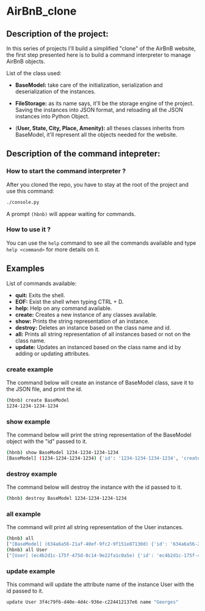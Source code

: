 # AirBnB_clone

## Description of the project:

In this series of projects I'll build a simplified "clone" of the AirBnB website, the first step presented here is to build a command interpreter to manage AirBnB objects.

List of the class used:

- **BaseModel:** take care of the initialization, serialization and deserialization of the instances.

- **FileStorage:** as its name says, it'll be the storage engine of the project. Saving the instances into JSON format, and reloading all the JSON instances into Python Object.

- (**User, State, City, Place, Amenity):** all theses classes inherits from BaseModel, it'll represent all the objects needed for the website.

## Description of the command intepreter:

### How to start the command interpreter ?
After you cloned the repo, you have to stay at the root of the project and use this command:
```sh
./console.py
```

A prompt ```(hbnb)``` will appear waiting for commands.

### How to use it ?
You can use the ```help``` command to see all the commands available and type ```help <command>``` for more details on it.

## Examples
List of commands available: 
- **quit:** Exits the shell.
- **EOF:** Exist the shell when typing CTRL + D.
- **help:** Help on any command available.
- **create:** Creates a new instance of any classes available.
- **show:** Prints the string representation of an instance.
- **destroy:** Deletes an instance based on the class name and id.
- **all:** Prints all string representation of all instances based or not on the class name.
- **update:** Updates an instanced based on the class name and id by adding or updating attributes.

### **create example**
The command below will create an instance of BaseModel class, save it to the JSON file, and print the id.
```sh
(hbnb) create BaseModel
1234-1234-1234-1234
```

### **show example**
The command below will print the string representation of the BaseModel object with the "id" passed to it.
```sh
(hbnb) show BaseModel 1234-1234-1234-1234
[BaseModel] (1234-1234-1234-1234) {'id': '1234-1234-1234-1234', 'created_at': datetime.datetime(2022, 3, 4, 10, 53, 24, 557776), 'updated_at': datetime.datetime(2022, 3, 4, 10, 53, 24, 557776)}
```

### **destroy example**
The command below will destroy the instance with the id passed to it.
```sh
(hbnb) destroy BaseModel 1234-1234-1234-1234
```

### **all example**
The command will print all string representation of the User instances.
```sh
(hbnb) all
["[BaseModel] (634a6a56-21af-40ef-9fc2-9f151e87130d) {'id': '634a6a56-21af-40ef-9fc2-9f151e87130d', 'created_at': datetime.datetime(2022, 3, 4, 9, 56, 31, 832488), 'updated_at': datetime.datetime(2022, 3, 4, 9, 56, 31, 832488)}", "[User] (ec4b2d1c-175f-475d-8c14-9e22fa1c0a5e) {'id': 'ec4b2d1c-175f-475d-8c14-9e22fa1c0a5e', 'created_at': datetime.datetime(2022, 3, 4, 9, 56, 57, 787836), 'updated_at': datetime.datetime(2022, 3, 4, 9, 56, 57, 787836)}", "[BaseModel] (e9f709da-60dd-489c-8142-45ffdbfde109) {'id': 'e9f709da-60dd-489c-8142-45ffdbfde109', 'created_at': datetime.datetime(2022, 3, 4, 10, 53, 24, 557776), 'updated_at': datetime.datetime(2022, 3, 4, 10, 53, 24, 557776)}", "[User] (3f4c79f6-d40e-4d4c-936e-c224412137e6) {'id': '3f4c79f6-d40e-4d4c-936e-c224412137e6', 'created_at': datetime.datetime(2022, 3, 4, 10, 58, 11, 599140), 'updated_at': datetime.datetime(2022, 3, 4, 10, 58, 11, 599140)}"]
(hbnb) all User
["[User] (ec4b2d1c-175f-475d-8c14-9e22fa1c0a5e) {'id': 'ec4b2d1c-175f-475d-8c14-9e22fa1c0a5e', 'created_at': datetime.datetime(2022, 3, 4, 9, 56, 57, 787836), 'updated_at': datetime.datetime(2022, 3, 4, 9, 56, 57, 787836)}", "[User] (3f4c79f6-d40e-4d4c-936e-c224412137e6) {'id': '3f4c79f6-d40e-4d4c-936e-c224412137e6', 'created_at': datetime.datetime(2022, 3, 4, 10, 58, 11, 599140), 'updated_at': datetime.datetime(2022, 3, 4, 10, 58, 11, 599140)}"]
```
### **update example**
This command will update the attribute name of the instance User with the id passed to it.
```sh
update User 3f4c79f6-d40e-4d4c-936e-c224412137e6 name "Georges"
```

